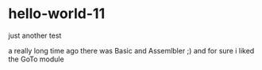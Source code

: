 # hello-world-11
just another test

a really long time ago there was Basic and Assemlbler ;)
and for sure i liked the GoTo module
